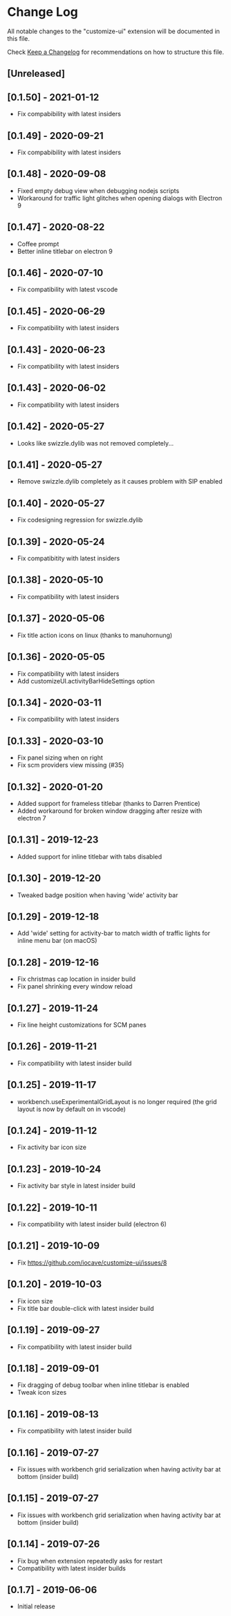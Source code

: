 # Change Log

All notable changes to the "customize-ui" extension will be documented in this file.

Check [Keep a Changelog](http://keepachangelog.com/) for recommendations on how to structure this file.

## [Unreleased]

## [0.1.50] - 2021-01-12

- Fix compabibility with latest insiders

## [0.1.49] - 2020-09-21

- Fix compabibility with latest insiders

## [0.1.48] - 2020-09-08

- Fixed empty debug view when debugging nodejs scripts
- Workaround for traffic light glitches when opening dialogs with Electron 9

## [0.1.47] - 2020-08-22

- Coffee prompt
- Better inline titlebar on electron 9

## [0.1.46] - 2020-07-10

- Fix compatibility with latest vscode

## [0.1.45] - 2020-06-29

- Fix compatibility with latest insiders

## [0.1.43] - 2020-06-23

- Fix compatibility with latest insiders

## [0.1.43] - 2020-06-02

- Fix compatibility with latest insiders

## [0.1.42] - 2020-05-27

- Looks like swizzle.dylib was not removed completely...

## [0.1.41] - 2020-05-27

- Remove swizzle.dylib completely as it causes problem with SIP enabled

## [0.1.40] - 2020-05-27

- Fix codesigning regression for swizzle.dylib

## [0.1.39] - 2020-05-24

- Fix compatibitity with latest insiders

## [0.1.38] - 2020-05-10

- Fix compatibility with latest insiders

## [0.1.37] - 2020-05-06

- Fix title action icons on linux (thanks to manuhornung)

## [0.1.36] - 2020-05-05

- Fix compatibility with latest insiders
- Add customizeUI.activityBarHideSettings option

## [0.1.34] - 2020-03-11

- Fix compatibility with latest insiders

## [0.1.33] - 2020-03-10

- Fix panel sizing when on right
- Fix scm providers view missing (#35)

## [0.1.32] - 2020-01-20

- Added support for frameless titlebar (thanks to Darren Prentice)
- Added workaround for broken window dragging after resize with electron 7

## [0.1.31] - 2019-12-23

- Added support for inline titlebar with tabs disabled

## [0.1.30] - 2019-12-20

- Tweaked badge position when having 'wide' activity bar

## [0.1.29] - 2019-12-18

- Add 'wide' setting for activity-bar to match width of traffic lights for inline menu bar (on macOS)

## [0.1.28] - 2019-12-16

- Fix christmas cap location in insider build
- Fix panel shrinking every window reload

## [0.1.27] - 2019-11-24

- Fix line height customizations for SCM panes

## [0.1.26] - 2019-11-21

- Fix compatibility with latest insider build

## [0.1.25] - 2019-11-17

- workbench.useExperimentalGridLayout is no longer required (the grid layout is now by default on in vscode)

## [0.1.24] - 2019-11-12

- Fix activity bar icon size

## [0.1.23] - 2019-10-24

- Fix activity bar style in latest insider build

## [0.1.22] - 2019-10-11

- Fix compatibility with latest insider build (electron 6)

## [0.1.21] - 2019-10-09

- Fix https://github.com/iocave/customize-ui/issues/8

## [0.1.20] - 2019-10-03

- Fix icon size
- Fix title bar double-click with latest insider build

## [0.1.19] - 2019-09-27

- Fix compatibility with latest insider build

## [0.1.18] - 2019-09-01

- Fix dragging of debug toolbar when inline titlebar is enabled
- Tweak icon sizes

## [0.1.16] - 2019-08-13

- Fix compatibility with latest insider build

## [0.1.16] - 2019-07-27

- Fix issues with workbench grid serialization when having activity bar at bottom (insider build)

## [0.1.15] - 2019-07-27

- Fix issues with workbench grid serialization when having activity bar at bottom (insider build)

## [0.1.14] - 2019-07-26

- Fix bug when extension repeatedly asks for restart
- Compatibility with latest insider builds

## [0.1.7] - 2019-06-06

- Initial release